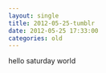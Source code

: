 ```yaml
---
layout: single
title: 2012-05-25-tumblr
date: 2012-05-25 17:33:00
categories: old
---
```

hello saturday world

